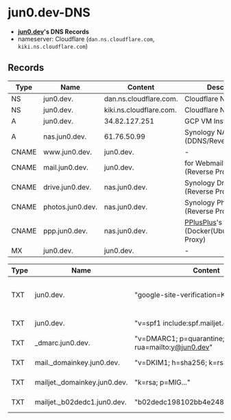 # jun0.dev-DNS
 - **[jun0.dev](https://jun0.dev)'s DNS Records**
 - nameserver: Cloudflare (`dan.ns.cloudflare.com`, `kiki.ns.cloudflare.com`)

## Records

Type|Name|Content|Description
--|--|--|--
NS|jun0.dev.|dan.ns.cloudflare.com.|Cloudflare NS
NS|jun0.dev.|kiki.ns.cloudflare.com.|Cloudflare NS
A|jun0.dev.|34.82.127.251|GCP VM Instance
A|nas.jun0.dev.|61.76.50.99|Synology NAS at home (DDNS/Reverse Proxy)
CNAME|w<span>ww</span>.jun0.dev.|jun0.dev.|-
CNAME|mail.jun0.dev.|jun0.dev.|for Webmail Service (Reverse Proxy)
CNAME|drive.jun0.dev.|nas.jun0.dev.|Synology Drive Service (Reverse Proxy)
CNAME|photos.jun0.dev.|nas.jun0.dev.|Synology Photos Service (Reverse Proxy)
CNAME|ppp.jun0.dev.|nas.jun0.dev.|[PPlusPlus](https://github.com/Neibce/PNU-PPlusPlus)'s Server (Docker(Ubuntu)/Reverse Proxy)
MX|jun0.dev.|jun0.dev.|-

Type|Name|Content|Description
--|--|--|--
TXT|jun0.dev.|"google-site-verification=KOld..."|Google Search Console Verification
TXT|jun0.dev.|"v=spf1 include:spf.mailjet.com -all"|SPF for SMTP(Mailjet)
TXT|_dmarc.jun0.dev.|"v=DMARC1; p=quarantine; rua=mailto:y@jun0.dev"|DMARC
TXT|mail._domainkey.jun0.dev.|"v=DKIM1; h=sha256; k=rsa; t=y; p=MII..."|DKIM for jun0.dev
TXT|mailjet._domainkey.jun0.dev.|"k=rsa; p=MIG..."|DKIM for Mailjet
TXT|mailjet._b02dedc1.jun0.dev.|"b02dedc198102bb4e2486d07d50f7365"|Mailjet Verification



